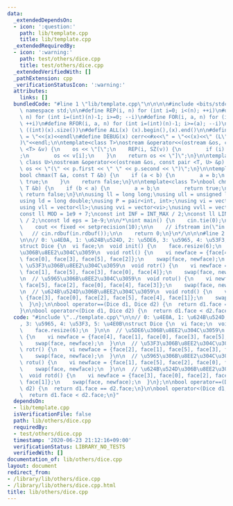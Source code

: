 ```yaml
---
data:
  _extendedDependsOn:
  - icon: ':question:'
    path: lib/template.cpp
    title: lib/template.cpp
  _extendedRequiredBy:
  - icon: ':warning:'
    path: test/others/dice.cpp
    title: test/others/dice.cpp
  _extendedVerifiedWith: []
  _pathExtension: cpp
  _verificationStatusIcon: ':warning:'
  attributes:
    links: []
  bundledCode: "#line 1 \"lib/template.cpp\"\n\n\n\n#include <bits/stdc++.h>\n\nusing\
    \ namespace std;\n\n#define REP(i, n) for (int i=0; i<(n); ++i)\n#define RREP(i,\
    \ n) for (int i=(int)(n)-1; i>=0; --i)\n#define FOR(i, a, n) for (int i=(a); i<(n);\
    \ ++i)\n#define RFOR(i, a, n) for (int i=(int)(n)-1; i>=(a); --i)\n\n#define SZ(x)\
    \ ((int)(x).size())\n#define ALL(x) (x).begin(),(x).end()\n\n#define DUMP(x) cerr<<#x<<\"\
    \ = \"<<(x)<<endl\n#define DEBUG(x) cerr<<#x<<\" = \"<<(x)<<\" (L\"<<__LINE__<<\"\
    )\"<<endl;\n\ntemplate<class T>\nostream &operator<<(ostream &os, const vector\
    \ <T> &v) {\n    os << \"[\";\n    REP(i, SZ(v)) {\n        if (i) os << \", \"\
    ;\n        os << v[i];\n    }\n    return os << \"]\";\n}\n\ntemplate<class T,\
    \ class U>\nostream &operator<<(ostream &os, const pair <T, U> &p) {\n    return\
    \ os << \"(\" << p.first << \" \" << p.second << \")\";\n}\n\ntemplate<class T>\n\
    bool chmax(T &a, const T &b) {\n    if (a < b) {\n        a = b;\n        return\
    \ true;\n    }\n    return false;\n}\n\ntemplate<class T>\nbool chmin(T &a, const\
    \ T &b) {\n    if (b < a) {\n        a = b;\n        return true;\n    }\n   \
    \ return false;\n}\n\nusing ll = long long;\nusing ull = unsigned long long;\n\
    using ld = long double;\nusing P = pair<int, int>;\nusing vi = vector<int>;\n\
    using vll = vector<ll>;\nusing vvi = vector<vi>;\nusing vvll = vector<vll>;\n\n\
    const ll MOD = 1e9 + 7;\nconst int INF = INT_MAX / 2;\nconst ll LINF = LLONG_MAX\
    \ / 2;\nconst ld eps = 1e-9;\n\n/*\nint main() {\n    cin.tie(0);\n    ios::sync_with_stdio(false);\n\
    \    cout << fixed << setprecision(10);\n\n    // ifstream in(\"in.txt\");\n \
    \   // cin.rdbuf(in.rdbuf());\n\n    return 0;\n}\n*/\n\n\n#line 2 \"lib/others/dice.cpp\"\
    \n\n// 0: \u4E0A, 1: \u624B\u524D, 2: \u5DE6, 3: \u5965, 4: \u53F3, 5: \u4E0B\n\
    struct Dice {\n  vi face;\n  void init() {\n    face.resize(6);\n  }\n\n  // \u5DE6\
    \u306B\u8EE2\u304C\u3059\n  void rotl() {\n    vi newface = {face[4], face[1],\
    \ face[0], face[3], face[5], face[2]};\n    swap(face, newface);\n  }\n\n  //\
    \ \u53F3\u306B\u8EE2\u304C\u3059\n  void rotr() {\n    vi newface = {face[2],\
    \ face[1], face[5], face[3], face[0], face[4]};\n    swap(face, newface);\n  }\n\
    \n  // \u5965\u306B\u8EE2\u304C\u3059\n  void rotu() {\n    vi newface = {face[1],\
    \ face[5], face[2], face[0], face[4], face[3]};\n    swap(face, newface);\n  }\n\
    \n  // \u624B\u524D\u306B\u8EE2\u304C\u3059\n  void rotd() {\n    vi newface =\
    \ {face[3], face[0], face[2], face[5], face[4], face[1]};\n    swap(face, newface);\n\
    \  }\n};\n\nbool operator==(Dice d1, Dice d2) {\n  return d1.face == d2.face;\n\
    }\n\nbool operator<(Dice d1, Dice d2) {\n  return d1.face < d2.face;\n}\n"
  code: "#include \"../template.cpp\"\n\n// 0: \u4E0A, 1: \u624B\u524D, 2: \u5DE6\
    , 3: \u5965, 4: \u53F3, 5: \u4E0B\nstruct Dice {\n  vi face;\n  void init() {\n\
    \    face.resize(6);\n  }\n\n  // \u5DE6\u306B\u8EE2\u304C\u3059\n  void rotl()\
    \ {\n    vi newface = {face[4], face[1], face[0], face[3], face[5], face[2]};\n\
    \    swap(face, newface);\n  }\n\n  // \u53F3\u306B\u8EE2\u304C\u3059\n  void\
    \ rotr() {\n    vi newface = {face[2], face[1], face[5], face[3], face[0], face[4]};\n\
    \    swap(face, newface);\n  }\n\n  // \u5965\u306B\u8EE2\u304C\u3059\n  void\
    \ rotu() {\n    vi newface = {face[1], face[5], face[2], face[0], face[4], face[3]};\n\
    \    swap(face, newface);\n  }\n\n  // \u624B\u524D\u306B\u8EE2\u304C\u3059\n\
    \  void rotd() {\n    vi newface = {face[3], face[0], face[2], face[5], face[4],\
    \ face[1]};\n    swap(face, newface);\n  }\n};\n\nbool operator==(Dice d1, Dice\
    \ d2) {\n  return d1.face == d2.face;\n}\n\nbool operator<(Dice d1, Dice d2) {\n\
    \  return d1.face < d2.face;\n}"
  dependsOn:
  - lib/template.cpp
  isVerificationFile: false
  path: lib/others/dice.cpp
  requiredBy:
  - test/others/dice.cpp
  timestamp: '2020-06-23 21:12:16+09:00'
  verificationStatus: LIBRARY_NO_TESTS
  verifiedWith: []
documentation_of: lib/others/dice.cpp
layout: document
redirect_from:
- /library/lib/others/dice.cpp
- /library/lib/others/dice.cpp.html
title: lib/others/dice.cpp
---
```

